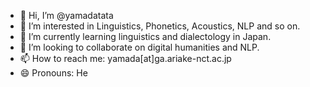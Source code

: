 - 👋 Hi, I’m @yamadatata
- 👀 I’m interested in Linguistics, Phonetics, Acoustics, NLP and so on.
- 🌱 I’m currently learning linguistics and dialectology in Japan.
- 💞️ I’m looking to collaborate on digital humanities and NLP.
- 📫 How to reach me: yamada[at]ga.ariake-nct.ac.jp
- 😄 Pronouns: He

<!---
yamadatata/yamadatata is a ✨ special ✨ repository because its `README.md` (this file) appears on your GitHub profile.
You can click the Preview link to take a look at your changes.
--->
